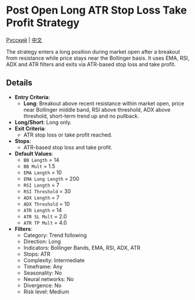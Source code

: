 # Post Open Long ATR Stop Loss Take Profit Strategy
[Русский](README_ru.md) | [中文](README_cn.md)

The strategy enters a long position during market open after a breakout from resistance while price stays near the Bollinger basis. It uses EMA, RSI, ADX and ATR filters and exits via ATR-based stop loss and take profit.

## Details

- **Entry Criteria**:
  - **Long**: Breakout above recent resistance within market open, price near Bollinger middle band, RSI above threshold, ADX above threshold, short-term trend up and no pullback.
- **Long/Short**: Long only.
- **Exit Criteria**:
  - ATR stop loss or take profit reached.
- **Stops**:
  - ATR-based stop loss and take profit.
- **Default Values**:
  - `BB Length` = 14
  - `BB Mult` = 1.5
  - `EMA Length` = 10
  - `EMA Long Length` = 200
  - `RSI Length` = 7
  - `RSI Threshold` = 30
  - `ADX Length` = 7
  - `ADX Threshold` = 10
  - `ATR Length` = 14
  - `ATR SL Mult` = 2.0
  - `ATR TP Mult` = 4.0
- **Filters**:
  - Category: Trend following
  - Direction: Long
  - Indicators: Bollinger Bands, EMA, RSI, ADX, ATR
  - Stops: ATR
  - Complexity: Intermediate
  - Timeframe: Any
  - Seasonality: No
  - Neural networks: No
  - Divergence: No
  - Risk level: Medium
